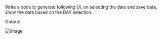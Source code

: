 Write a code to generate following UI, on selecting the date and save data, show the data based on the DAY selection.

Output:

![image](https://github.com/GANDESAITEJA/Mantra/assets/92153186/1620f936-f9a5-435b-9514-7bfbe5a88089)
